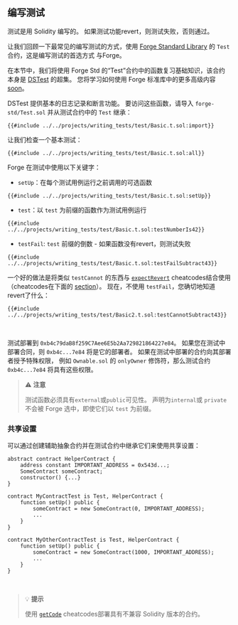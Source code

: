 ## 编写测试

测试是用 Solidity 编写的。 如果测试功能revert，则测试失败，否则通过。

让我们回顾一下最常见的编写测试的方式，使用 [Forge Standard Library](https://github.com/foundry-rs/forge-std) 的 `Test` 合约，这是编写测试的首选方式 与Forge。

在本节中，我们将使用 Forge Std 的“Test”合约中的函数复习基础知识，该合约本身是 [DSTest](https://github.com/dapphub/ds-test) 的超集。 您将学习如何使用 Forge 标准库中的更多高级内容 [soon](./forge-std.md)。

DSTest 提供基本的日志记录和断言功能。 要访问这些函数，请导入 `forge-std/Test.sol` 并从测试合约中的 `Test` 继承：

```solidity
{{#include ../../projects/writing_tests/test/Basic.t.sol:import}}
```

让我们检查一个基本测试：

```solidity
{{#include ../../projects/writing_tests/test/Basic.t.sol:all}}
```

Forge 在测试中使用以下关键字：

- `setUp`：在每个测试用例运行之前调用的可选函数
```solidity
{{#include ../../projects/writing_tests/test/Basic.t.sol:setUp}}
```
- `test`：以 `test` 为前缀的函数作为测试用例运行
```solidity
{{#include ../../projects/writing_tests/test/Basic.t.sol:testNumberIs42}}
```

- `testFail`: `test` 前缀的倒数 - 如果函数没有revert，则测试失败
```solidity
{{#include ../../projects/writing_tests/test/Basic.t.sol:testFailSubtract43}}
```
一个好的做法是将类似 `testCannot` 的东西与 [`expectRevert`](../cheatcodes/expect-revert.md) cheatcodes结合使用（cheatcodes在下面的 [section](./cheatcodes.md)）。
现在，不使用 `testFail`，您确切地知道revert了什么：

```solidity
{{#include ../../projects/writing_tests/test/Basic2.t.sol:testCannotSubtract43}}
```
<br>

测试部署到 `0xb4c79daB8f259C7Aee6E5b2Aa729821864227e84`。 如果您在测试中部署合同，则
`0xb4c...7e84` 将是它的部署者。 如果在测试中部署的合约向其部署者授予特殊权限，
例如 `Ownable.sol` 的 `onlyOwner` 修饰符，那么测试合约 `0xb4c...7e84` 将具有这些权限。

> ⚠️ **注意**
>
> 测试函数必须具有`external`或`public`可见性。 声明为`internal`或
> `private` 不会被 Forge 选中，即使它们以 `test` 为前缀。

### 共享设置

可以通过创建辅助抽象合约并在测试合约中继承它们来使用共享设置：

```solidity
abstract contract HelperContract {
    address constant IMPORTANT_ADDRESS = 0x543d...;
    SomeContract someContract;
    constructor() {...}
}

contract MyContractTest is Test, HelperContract {
    function setUp() public {
        someContract = new SomeContract(0, IMPORTANT_ADDRESS);
        ...
    }
}

contract MyOtherContractTest is Test, HelperContract {
    function setUp() public {
        someContract = new SomeContract(1000, IMPORTANT_ADDRESS);
        ...
    }
}
```

<br>

> 💡 **提示**
>
> 使用 [`getCode`](../cheatcodes/get-code.md) cheatcodes部署具有不兼容 Solidity 版本的合约。